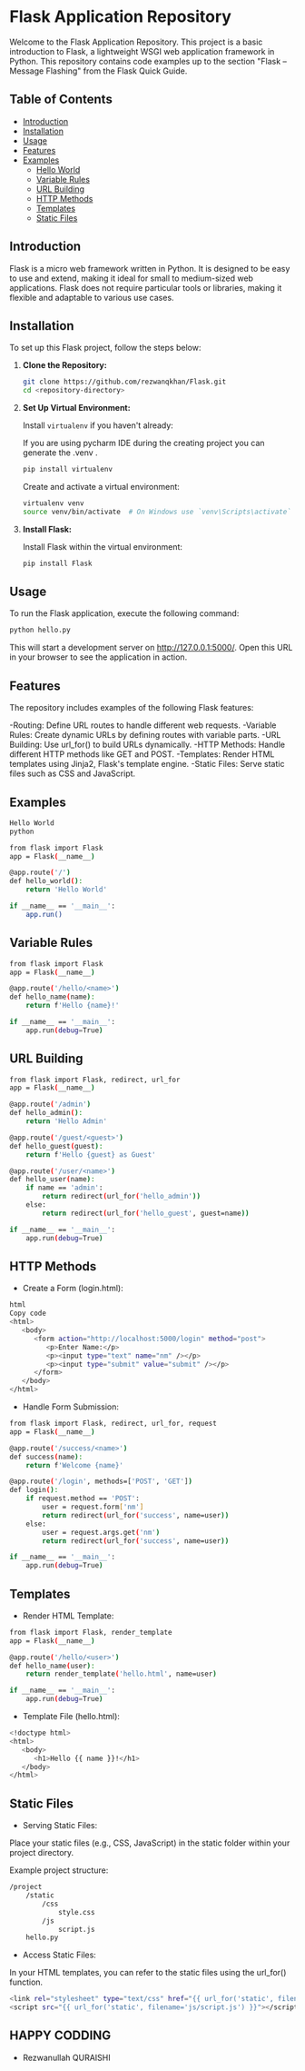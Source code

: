 # Flask Application Repository

Welcome to the Flask Application Repository. This project is a basic introduction to Flask, a lightweight WSGI web application framework in Python. This repository contains code examples up to the section "Flask – Message Flashing" from the Flask Quick Guide.

## Table of Contents

- [Introduction](#introduction)
- [Installation](#installation)
- [Usage](#usage)
- [Features](#features)
- [Examples](#examples)
  - [Hello World](#hello-world)
  - [Variable Rules](#variable-rules)
  - [URL Building](#url-building)
  - [HTTP Methods](#http-methods)
  - [Templates](#templates)
  - [Static Files](#static-files)

## Introduction

Flask is a micro web framework written in Python. It is designed to be easy to use and extend, making it ideal for small to medium-sized web applications. Flask does not require particular tools or libraries, making it flexible and adaptable to various use cases.

## Installation

To set up this Flask project, follow the steps below:

1. **Clone the Repository:**

    ```sh
    git clone https://github.com/rezwanqkhan/Flask.git
    cd <repository-directory>
    ```

2. **Set Up Virtual Environment:**

    Install `virtualenv` if you haven't already:

    If you are using pycharm IDE during the creating project you can generate the .venv .
    ```sh
    pip install virtualenv
    ```

    Create and activate a virtual environment:

    ```sh
    virtualenv venv
    source venv/bin/activate  # On Windows use `venv\Scripts\activate`
    ```

3. **Install Flask:**

    Install Flask within the virtual environment:

    ```sh
    pip install Flask
    ```
## Usage

To run the Flask application, execute the following command:

```sh
python hello.py
```
This will start a development server on http://127.0.0.1:5000/. Open this URL in your browser to see the application in action.

## Features
The repository includes examples of the following Flask features:

-Routing: Define URL routes to handle different web requests.
-Variable Rules: Create dynamic URLs by defining routes with variable parts.
-URL Building: Use url_for() to build URLs dynamically.
-HTTP Methods: Handle different HTTP methods like GET and POST.
-Templates: Render HTML templates using Jinja2, Flask's template engine.
-Static Files: Serve static files such as CSS and JavaScript.

## Examples

```sh
Hello World
python

from flask import Flask
app = Flask(__name__)

@app.route('/')
def hello_world():
    return 'Hello World'

if __name__ == '__main__':
    app.run()
```
## Variable Rules
```sh
from flask import Flask
app = Flask(__name__)

@app.route('/hello/<name>')
def hello_name(name):
    return f'Hello {name}!'

if __name__ == '__main__':
    app.run(debug=True)
```
## URL Building

```sh
from flask import Flask, redirect, url_for
app = Flask(__name__)

@app.route('/admin')
def hello_admin():
    return 'Hello Admin'

@app.route('/guest/<guest>')
def hello_guest(guest):
    return f'Hello {guest} as Guest'

@app.route('/user/<name>')
def hello_user(name):
    if name == 'admin':
        return redirect(url_for('hello_admin'))
    else:
        return redirect(url_for('hello_guest', guest=name))

if __name__ == '__main__':
    app.run(debug=True)
```
## HTTP Methods
- Create a Form (login.html):
```sh
html
Copy code
<html>
   <body>
      <form action="http://localhost:5000/login" method="post">
         <p>Enter Name:</p>
         <p><input type="text" name="nm" /></p>
         <p><input type="submit" value="submit" /></p>
      </form>
   </body>
</html>
```
- Handle Form Submission:
```sh
from flask import Flask, redirect, url_for, request
app = Flask(__name__)

@app.route('/success/<name>')
def success(name):
    return f'Welcome {name}'

@app.route('/login', methods=['POST', 'GET'])
def login():
    if request.method == 'POST':
        user = request.form['nm']
        return redirect(url_for('success', name=user))
    else:
        user = request.args.get('nm')
        return redirect(url_for('success', name=user))

if __name__ == '__main__':
    app.run(debug=True)
```
## Templates
- Render HTML Template:

```sh
from flask import Flask, render_template
app = Flask(__name__)

@app.route('/hello/<user>')
def hello_name(user):
    return render_template('hello.html', name=user)

if __name__ == '__main__':
    app.run(debug=True)
```
- Template File (hello.html):

```sh
<!doctype html>
<html>
   <body>
      <h1>Hello {{ name }}!</h1>
   </body>
</html>
```
## Static Files

- Serving Static Files:

Place your static files (e.g., CSS, JavaScript) in the static folder within your project directory.

Example project structure:

```sh
/project
    /static
        /css
            style.css
        /js
            script.js
    hello.py
```
- Access Static Files:

In your HTML templates, you can refer to the static files using the url_for() function.

```sh
<link rel="stylesheet" type="text/css" href="{{ url_for('static', filename='css/style.css') }}">
<script src="{{ url_for('static', filename='js/script.js') }}"></script>
```
## HAPPY CODDING
 - Rezwanullah QURAISHI



